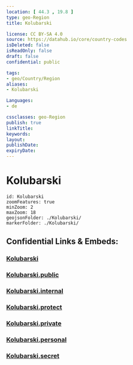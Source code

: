```yaml
---
location: [ 44.3 , 19.8 ] 
type: geo-Region
title: Kolubarski

license: CC BY-SA 4.0
source: https://datahub.io/core/country-codes
isDeleted: false
isReadOnly: false
draft: false
confidential: public

tags:
- geo/Country/Region
aliases:
- Kolubarski

Languages:
- de

cssclasses: geo-Region
publish: true
linkTitle: 
keywords: 
layout: 
publishDate: 
expiryDate: 
---
```


# Kolubarski

```leaflet
id: Kolubarski
zoomFeatures: true 
minZoom: 2 
maxZoom: 18
geojsonFolder: ./Kolubarski/
markerFolder: ./Kolubarski/
```


## Confidential Links & Embeds: 

### [Kolubarski](/_Standards/Earth/Continent/Europe/Europe~South/Serbia/districts~Serbia/Kolubarski.md) 

### [Kolubarski.public](/_public/Earth/Continent/Europe/Europe~South/Serbia/districts~Serbia/Kolubarski.public.md) 

### [Kolubarski.internal](/_internal/Earth/Continent/Europe/Europe~South/Serbia/districts~Serbia/Kolubarski.internal.md) 

### [Kolubarski.protect](/_protect/Earth/Continent/Europe/Europe~South/Serbia/districts~Serbia/Kolubarski.protect.md) 

### [Kolubarski.private](/_private/Earth/Continent/Europe/Europe~South/Serbia/districts~Serbia/Kolubarski.private.md) 

### [Kolubarski.personal](/_personal/Earth/Continent/Europe/Europe~South/Serbia/districts~Serbia/Kolubarski.personal.md) 

### [Kolubarski.secret](/_secret/Earth/Continent/Europe/Europe~South/Serbia/districts~Serbia/Kolubarski.secret.md)

